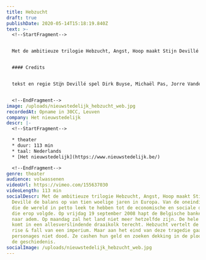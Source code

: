 ```yaml
---
title: Hebzucht
draft: true
publishDate: 2020-05-14T15:18:19.840Z
text: >-
  <!--StartFragment-->


  Met de ambitieuze trilogie Hebzucht, Angst, Hoop maakt Stijn Devillé de balans op van tien woelige jaren in Europa. Van de oneindige groei die de wereld in petto leek te hebben tot de economische en sociale dieperik die erop volgde. Op vrijdag 19 september 2008 hapt de Belgische bankensector naar adem. Op maandag zal het land niet meer hetzelfde zijn. De hele wereld komt in een allesverslindende draaikolk terecht. Hebzucht vertelt de klassieke rise & fall van een imperium. Maar aan het eind van deze tragedie gaan de personages niet dood. Ze cashen hun geld en zoeken dekking in de plooien van de geschiedenis.


  #### Credits


  tekst en regie Stĳn Devillé spel Dirk Buyse, Michaël Pas, Jorre Vandenbussche, Kris Cuppens, Sara Vertongen, Stĳn Devillé en Esra Vandenbussche als het kind compositie muziek Gerrit Valckenaers, Rudy Trouvé en Gunter Nagels live muziek Gerrit Valckenaers, Youri Van Uffelen en Trĳn Janssens research en dramaturgie Els Theunis captatie Beeldstorm (Jan Bosteels)


  <!--EndFragment-->
image: /uploads/nieuwstedelijk_hebzucht_web.jpg
recordedAt: Opname in 30CC, Leuven
company: Het nieuwstedelijk
descr: |-
  <!--StartFragment-->

  * theater
  * duur: 113 min
  * taal: Nederlands
  * [Het nieuwstedelijk](https://www.nieuwstedelijk.be/)

  <!--EndFragment-->
genre: theater
audience: volwassenen
videoUrl: https://vimeo.com/155637030
videoLength: 113 min
socialDescr: Met de ambitieuze trilogie Hebzucht, Angst, Hoop maakt Stijn
  Devillé de balans op van tien woelige jaren in Europa. Van de oneindige groei
  die de wereld in petto leek te hebben tot de economische en sociale dieperik
  die erop volgde. Op vrijdag 19 september 2008 hapt de Belgische bankensector
  naar adem. Op maandag zal het land niet meer hetzelfde zijn. De hele wereld
  komt in een allesverslindende draaikolk terecht. Hebzucht vertelt de klassieke
  rise & fall van een imperium. Maar aan het eind van deze tragedie gaan de
  personages niet dood. Ze cashen hun geld en zoeken dekking in de plooien van
  de geschiedenis.
socialImage: /uploads/nieuwstedelijk_hebzucht_web.jpg
---
```


